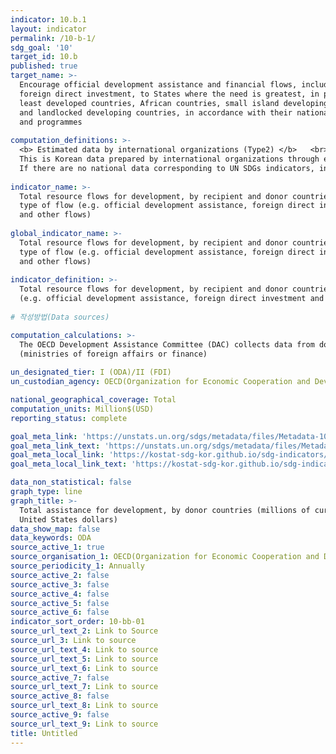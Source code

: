 ```yaml
---
indicator: 10.b.1
layout: indicator
permalink: /10-b-1/
sdg_goal: '10'
target_id: 10.b
published: true
target_name: >-
  Encourage official development assistance and financial flows, including
  foreign direct investment, to States where the need is greatest, in particular
  least developed countries, African countries, small island developing States
  and landlocked developing countries, in accordance with their national plans
  and programmes
  
computation_definitions: >-
  <b> Estimated data by international organizations (Type2) </b>   <br>
  This is Korean data prepared by international organizations through estimation and modeling. <br>
  If there are no national data corresponding to UN SDGs indicators, international data are available for monitoring.
  
indicator_name: >-
  Total resource flows for development, by recipient and donor countries and
  type of flow (e.g. official development assistance, foreign direct investment
  and other flows)
  
global_indicator_name: >-
  Total resource flows for development, by recipient and donor countries and
  type of flow (e.g. official development assistance, foreign direct investment
  and other flows)
  
indicator_definition: >-
  Total resource flows for development, by recipient and donor countries and type of flow 
  (e.g. official development assistance, foreign direct investment and other flows)
  
# 작성방법(Data sources)

computation_calculations: >-
  The OECD Development Assistance Committee (DAC) collects data from donor countries’ reporters 
  (ministries of foreign affairs or finance)
  
un_designated_tier: I (ODA)/II (FDI)
un_custodian_agency: OECD(Organization for Economic Cooperation and Development)

national_geographical_coverage: Total
computation_units: Million$(USD)
reporting_status: complete

goal_meta_link: 'https://unstats.un.org/sdgs/metadata/files/Metadata-10-0b-01.pdf'
goal_meta_link_text: 'https://unstats.un.org/sdgs/metadata/files/Metadata-10-0b-01.pdf'
goal_meta_local_link: 'https://kostat-sdg-kor.github.io/sdg-indicators/public/data/Metadata-10-0b-01_ENG.pdf'
goal_meta_local_link_text: 'https://kostat-sdg-kor.github.io/sdg-indicators/public/data/Metadata-10-0b-01_ENG.pdf'

data_non_statistical: false
graph_type: line
graph_title: >-
  Total assistance for development, by donor countries (millions of current
  United States dollars)
data_show_map: false
data_keywords: ODA
source_active_1: true
source_organisation_1: OECD(Organization for Economic Cooperation and Development)
source_periodicity_1: Annually
source_active_2: false
source_active_3: false
source_active_4: false
source_active_5: false
source_active_6: false
indicator_sort_order: 10-bb-01
source_url_text_2: Link to Source
source_url_3: Link to source
source_url_text_4: Link to source
source_url_text_5: Link to source
source_url_text_6: Link to source
source_active_7: false
source_url_text_7: Link to source
source_active_8: false
source_url_text_8: Link to source
source_active_9: false
source_url_text_9: Link to source
title: Untitled
---
```

